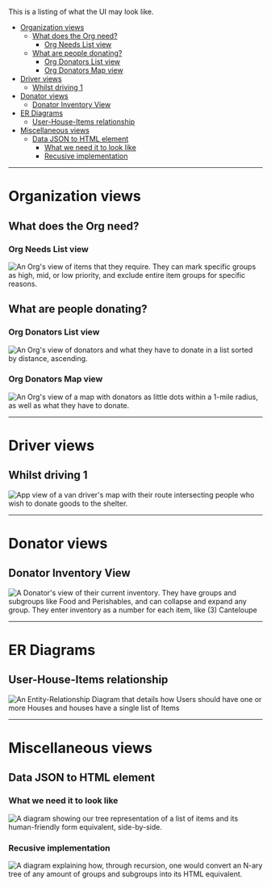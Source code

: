 This is a listing of what the UI may look like.

<!-- TOC depthFrom:1 depthTo:6 withLinks:1 updateOnSave:1 orderedList:0 -->

- [Organization views](#organization-views)
	- [What does the Org need?](#what-does-the-org-need)
		- [Org Needs List view](#org-needs-list-view)
	- [What are people donating?](#what-are-people-donating)
		- [Org Donators List view](#org-donators-list-view)
		- [Org Donators Map view](#org-donators-map-view)
- [Driver views](#driver-views)
	- [Whilst driving 1](#whilst-driving-1)
- [Donator views](#donator-views)
	- [Donator Inventory View](#donator-inventory-view)
- [ER Diagrams](#er-diagrams)
	- [User-House-Items relationship](#user-house-items-relationship)
- [Miscellaneous views](#miscellaneous-views)
	- [Data JSON to HTML element](#data-json-to-html-element)
		- [What we need it to look like](#what-we-need-it-to-look-like)
		- [Recusive implementation](#recusive-implementation)

<!-- /TOC -->

--------------------------------------------------------------------------------
# Organization views

## What does the Org need?

### Org Needs List view
![An Org's view of items that they require. They can mark specific groups as high, mid, or low priority, and exclude entire item groups for specific reasons.](org_needs_view.jpg)

## What are people donating?

### Org Donators List view
![An Org's view of donators and what they have to donate in a list sorted by distance, ascending.](org_donators_list_view.jpg)

### Org Donators Map view
![An Org's view of a map with donators as little dots within a 1-mile radius, as well as what they have to donate. ](org_donators_map_view.jpg)

--------------------------------------------------------------------------------
# Driver views

## Whilst driving 1
![App view of a van driver's map with their route intersecting people who wish to donate goods to the shelter.](driver_view_1.jpg)

--------------------------------------------------------------------------------
# Donator views

## Donator Inventory View
![A Donator's view of their current inventory. They have groups and subgroups like Food and Perishables, and can collapse and expand any group. They enter inventory as a number for each item, like `(3) Canteloupe`](donator_inventory_view.jpg)

--------------------------------------------------------------------------------
# ER Diagrams

## User-House-Items relationship  
![An Entity-Relationship Diagram that details how Users should have one or more Houses and houses have a single list of Items](erdiagram.png)

--------------------------------------------------------------------------------
# Miscellaneous views

## Data JSON to HTML element

### What we need it to look like
![A diagram showing our tree representation of a list of items and its human-friendly form equivalent, side-by-side.](dict_to_html.jpg)

### Recusive implementation
![A diagram explaining how, through recursion, one would convert an N-ary tree of any amount of groups and subgroups into its HTML equivalent.](dict_to_html_2.jpg)
